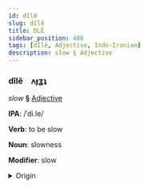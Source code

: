 ```yaml
---
id: dîlê
slug: dîlê
title: DLÊ
sidebar_position: 488
tags: [dîlê, Adjective, Indo-Iranian]
description: slow § Adjective
---
```


### dîlê&emsp;<span kind="abugida">ʌɟʓʇ</span>

*slow* **§** [Adjective](../../tags/Adjective)

**IPA**: /ˈdi.le/

**Verb**: to be slow

**Noun**: slowness

**Modifier**: slow

<details>
    <summary>Origin</summary>
    Hindi धीरे dhīre /d̪ʱiː.ɾeː/<br/>
    <em>Indo-Iranian Language Family</em>
</details>